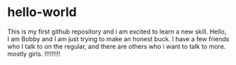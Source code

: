 # hello-world
This is my first github repository and i am excited to learn a new skill.
Hello, I am Bobby and I am just trying to make an honest buck.
I have a few friends who I talk to on the regular, and there are others who i want to talk to more.  mostly girls.
!!!!!!!!!
